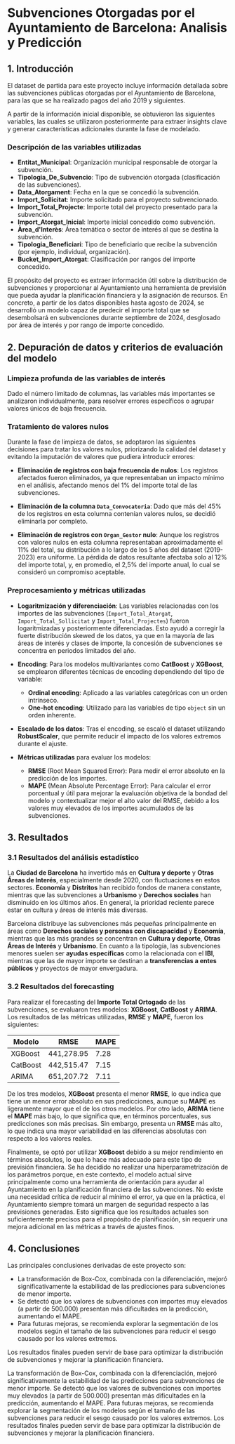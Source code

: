 # Subvenciones Otorgadas por el Ayuntamiento de Barcelona: Analisis y Predicción

## 1. Introducción
El dataset de partida para este proyecto incluye información detallada sobre las subvenciones públicas otorgadas por el Ayuntamiento de Barcelona, para las que se ha realizado pagos del año 2019 y siguientes.

A partir de la información inicial disponible, se obtuvieron las siguientes variables, las cuales se utilizaron posteriormente para extraer insights clave y generar características adicionales durante la fase de modelado.

### Descripción de las variables utilizadas

- **Entitat_Municipal**: Organización municipal responsable de otorgar la subvención.
- **Tipologia_De_Subvencio**: Tipo de subvención otorgada (clasificación de las subvenciones).
- **Data_Atorgament**: Fecha en la que se concedió la subvención.
- **Import_Sollicitat**: Importe solicitado para el proyecto subvencionado.
- **Import_Total_Projecte**: Importe total del proyecto presentado para la subvención.
- **Import_Atorgat_Inicial**: Importe inicial concedido como subvención.
- **Àrea_d'Interès**: Área temática o sector de interés al que se destina la subvención.
- **Tipologia_Beneficiari**: Tipo de beneficiario que recibe la subvención (por ejemplo, individual, organización).
- **Bucket_Import_Atorgat**: Clasificación por rangos del importe concedido.


El propósito del proyecto es extraer información útil sobre la distribución de subvenciones y proporcionar al Ayuntamiento una herramienta de previsión que pueda ayudar la planificación financiera y la asignación de recursos. En concreto, a partir de los datos disponibles hasta agosto de 2024, se desarrolló un modelo capaz de predecir el importe total que se desembolsará en subvenciones durante septiembre de 2024, desglosado por área de interés y por rango de importe concedido.


## 2. Depuración de datos y criterios de evaluación del modelo
### Limpieza profunda de las variables de interés
Dado el número limitado de columnas, las variables más importantes se analizaron individualmente, para resolver errores específicos o agrupar valores únicos de baja frecuencia.
### Tratamiento de valores nulos

Durante la fase de limpieza de datos, se adoptaron las siguientes decisiones para tratar los valores nulos, priorizando la calidad del dataset y evitando la imputación de valores que pudiera introducir errores:

- **Eliminación de registros con baja frecuencia de nulos**: Los registros afectados fueron eliminados, ya que representaban un impacto mínimo en el análisis, afectando menos del 1% del importe total de las subvenciones.

- **Eliminación de la columna `Data_Convocatoria`**: Dado que más del 45% de los registros en esta columna contenían valores nulos, se decidió eliminarla por completo.
  
- **Eliminación de registros con `Organ_Gestor` nulo**: Aunque los registros con valores nulos en esta columna representaban aproximadamente el 11% del total, su distribución a lo largo de los 5 años del dataset (2019-2023) era uniforme. La pérdida de datos resultante afectaba solo al 12% del importe total, y, en promedio, el 2,5% del importe anual, lo cual se consideró un compromiso aceptable.

### Preprocesamiento y métricas utilizadas

- **Logaritmización y diferenciación**: Las variables relacionadas con los importes de las subvenciones (`Import_Total_Atorgat`, `Import_Total_Sollicitat` y `Import_Total_Projectes`) fueron logaritmizadas y posteriormente diferenciadas. Esto ayudó a corregir la fuerte distribución skewed de los datos, ya que en la mayoría de las áreas de interés y clases de importe, la concesión de subvenciones se concentra en periodos limitados del año.
- **Encoding**: Para los modelos multivariantes como **CatBoost** y **XGBoost**, se emplearon diferentes técnicas de encoding dependiendo del tipo de variable:
  - **Ordinal encoding**: Aplicado a las variables categóricas con un orden intrínseco.
  - **One-hot encoding**: Utilizado para las variables de tipo `object` sin un orden inherente.

- **Escalado de los datos**: Tras el encoding, se escaló el dataset utilizando **RobustScaler**, que permite reducir el impacto de los valores extremos durante el ajuste.

- **Métricas utilizadas** para evaluar los modelos:

  - **RMSE** (Root Mean Squared Error): Para medir el error absoluto en la predicción de los importes.
  - **MAPE** (Mean Absolute Percentage Error): Para calcular el error porcentual y útil para mejorar la evaluación objetiva de la bondad del modelo y contextualizar mejor el alto valor del RMSE, debido a los valores muy elevados de los importes acumulados de las subvenciones.


## 3. Resultados

### 3.1 Resultados del análisis estadístico

La **Ciudad de Barcelona** ha invertido más en **Cultura y deporte** y **Otras Áreas de Interés**, especialmente desde 2020, con fluctuaciones en estos sectores. **Economía** y **Distritos** han recibido fondos de manera constante, mientras que las subvenciones a **Urbanismo** y **Derechos sociales** han disminuido en los últimos años. En general, la prioridad reciente parece estar en cultura y áreas de interés más diversas.

Barcelona distribuye las subvenciones más pequeñas principalmente en áreas como **Derechos sociales y personas con discapacidad** y **Economía**, mientras que las más grandes se concentran en **Cultura y deporte**, **Otras Áreas de Interés** y **Urbanismo**. En cuanto a la tipología, las subvenciones menores suelen ser **ayudas específicas** como la relacionada con el **IBI**, mientras que las de mayor importe se destinan a **transferencias a entes públicos** y proyectos de mayor envergadura.

### 3.2 Resultados del forecasting

Para realizar el forecasting del **Importe Total Ortogado** de las subvenciones, se evaluaron tres modelos: **XGBoost**, **CatBoost** y **ARIMA**. Los resultados de las métricas utilizadas, **RMSE** y **MAPE**, fueron los siguientes:

| Modelo   | RMSE         | MAPE  |
|----------|--------------|-------|
| XGBoost  | 441,278.95   | 7.28  |
| CatBoost | 442,515.47   | 7.15  |
| ARIMA    | 651,207.72   | 7.11  |

De los tres modelos, **XGBoost** presenta el menor **RMSE**, lo que indica que tiene un menor error absoluto en sus predicciones, aunque su **MAPE** es ligeramente mayor que el de los otros modelos. Por otro lado, **ARIMA** tiene el **MAPE** más bajo, lo que significa que, en términos porcentuales, sus predicciones son más precisas. Sin embargo, presenta un **RMSE** más alto, lo que indica una mayor variabilidad en las diferencias absolutas con respecto a los valores reales.

Finalmente, se optó por utilizar **XGBoost** debido a su mejor rendimiento en términos absolutos, lo que lo hace más adecuado para este tipo de previsión financiera. Se ha decidido no realizar una hiperparametrización de los parámetros porque, en este contexto, el modelo actual sirve principalmente como una herramienta de orientación para ayudar al Ayuntamiento en la planificación financiera de las subvenciones. No existe una necesidad crítica de reducir al mínimo el error, ya que en la práctica, el Ayuntamiento siempre tomará un margen de seguridad respecto a las previsiones generadas. Esto significa que los resultados actuales son suficientemente precisos para el propósito de planificación, sin requerir una mejora adicional en las métricas a través de ajustes finos.


## 4. Conclusiones
Las principales conclusiones derivadas de este proyecto son:

- La transformación de Box-Cox, combinada con la diferenciación, mejoró significativamente la estabilidad de las predicciones para subvenciones de menor importe.
- Se detectó que los valores de subvenciones con importes muy elevados (a partir de 500.000) presentan más dificultades en la predicción, aumentando el MAPE.
- Para futuras mejoras, se recomienda explorar la segmentación de los modelos según el tamaño de las subvenciones para reducir el sesgo causado por los valores extremos.

Los resultados finales pueden servir de base para optimizar la distribución de subvenciones y mejorar la planificación financiera.


La transformación de Box-Cox, combinada con la diferenciación, mejoró significativamente la estabilidad de las predicciones para subvenciones de menor importe.
Se detectó que los valores de subvenciones con importes muy elevados (a partir de 500.000) presentan más dificultades en la predicción, aumentando el MAPE.
Para futuras mejoras, se recomienda explorar la segmentación de los modelos según el tamaño de las subvenciones para reducir el sesgo causado por los valores extremos.
Los resultados finales pueden servir de base para optimizar la distribución de subvenciones y mejorar la planificación financiera.
